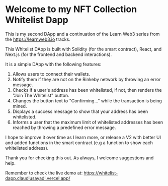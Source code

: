 # Welcome to my NFT Collection Whitelist Dapp

This is my second DApp and a continuation of the Learn Web3 series from the https://learnweb3.io tracks.

This Whitelist DApp is built with Solidity (for the smart contract), React, and Next.js (for the frontend and backend interactions).

It is a simple DApp with the following features:
1. Allows users to connect their wallets.
2. Notify them if they are not on the Rinkeby network by throwing an error message.
3. Checks if a user's address has been whitelisted, if not, then renders the "Join The Whitelist" button.
4. Changes the button text to "Confirming..." while the transaction is being mined.
5. Displays a success message to show that your address has been whitelisted.
6. Informs a user that the maximum limit of whitelisted addresses has been reached by throwing a predefined error message.

I hope to improve it over time as I learn more, or release a V2 with better UI and added functions in the smart contract (e.g a function to show each whitelisted address).

Thank you for checking this out. As always, I welcome suggestions and help.

Remember to check the live demo at: https://whitelist-dapp.claudiusayadi.vercel.app/

